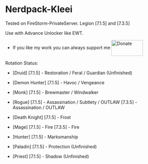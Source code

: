 # Nerdpack-Kleei
Tested on FireStorm-PrivateServer. Legion [7.1.5] and [7.3.5]

Use with Advance Unlocker like EWT.

- If you like my work you can always support me <a href="https://www.paypal.me/thekleei"><img src="https://pbs.twimg.com/media/DgQW88wVAAAFWeI.jpg" alt="Donate" width="100" height="50" align = "center" /></a>

Rotation Status:

- [Druid]
  [7.1.5] - Restoration / Feral / Guardian (Unfinished)

- [Demon Hunter]
  [7.1.5] - Havoc / Vengeance

- [Monk]
  [7.1.5] - Brewmaster / Windwalker

- [Rogue]
  [7.1.5] - Assassination / Subtlety / OUTLAW
  [7.3.5] - Assassination / OUTLAW

- [Death Knight]
  [7.1.5] - Frost

- [Mage]
  [7.1.5] - Fire
  [7.3.5] - Fire

- [Hunter]
  [7.1.5] - Marksmanship

- [Paladin]
  [7.1.5] - Protection (Unfinished)

- [Priest]
  [7.1.5] - Shadow (Unfinished)